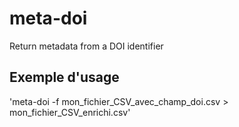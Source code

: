 # meta-doi
Return metadata from a DOI identifier

## Exemple d'usage

'meta-doi -f mon_fichier_CSV_avec_champ_doi.csv > mon_fichier_CSV_enrichi.csv'




